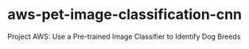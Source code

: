 # aws-pet-image-classification-cnn
Project AWS: Use a Pre-trained Image Classifier to Identify Dog Breeds
